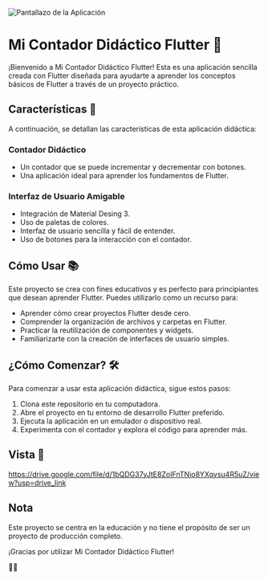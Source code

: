 ![Pantallazo de la Aplicación](https://drive.google.com/file/d/1bQDG37yJtE8ZoIFnTNio8YXqysu4R5uZ/view?usp=drive)

# Mi Contador Didáctico Flutter 📱

¡Bienvenido a Mi Contador Didáctico Flutter! Esta es una aplicación sencilla creada con Flutter diseñada para ayudarte a aprender los conceptos básicos de Flutter a través de un proyecto práctico.

## Características 🚀

A continuación, se detallan las características de esta aplicación didáctica:

### Contador Didáctico

- Un contador que se puede incrementar y decrementar con botones.
- Una aplicación ideal para aprender los fundamentos de Flutter.

### Interfaz de Usuario Amigable

- Integración de Material Desing 3.
- Uso de paletas de colores.
- Interfaz de usuario sencilla y fácil de entender.
- Uso de botones para la interacción con el contador.

## Cómo Usar 📚

Este proyecto se crea con fines educativos y es perfecto para principiantes que desean aprender Flutter. Puedes utilizarlo como un recurso para:

- Aprender cómo crear proyectos Flutter desde cero.
- Comprender la organización de archivos y carpetas en Flutter.
- Practicar la reutilización de componentes y widgets.
- Familiarizarte con la creación de interfaces de usuario simples.

## ¿Cómo Comenzar? 🛠️

Para comenzar a usar esta aplicación didáctica, sigue estos pasos:

1. Clona este repositorio en tu computadora.
2. Abre el proyecto en tu entorno de desarrollo Flutter preferido.
3. Ejecuta la aplicación en un emulador o dispositivo real.
4. Experimenta con el contador y explora el código para aprender más.

## Vista 👀

https://drive.google.com/file/d/1bQDG37yJtE8ZoIFnTNio8YXqysu4R5uZ/view?usp=drive_link




## Nota

Este proyecto se centra en la educación y no tiene el propósito de ser un proyecto de producción completo.

¡Gracias por utilizar Mi Contador Didáctico Flutter!

👨‍💻
